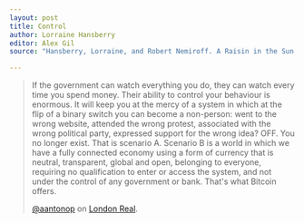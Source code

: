 ```yaml
---
layout: post
title: Control
author: Lorraine Hansberry
editor: Alex Gil
source: "Hansberry, Lorraine, and Robert Nemiroff. A Raisin in the Sun. Rep Rei edition. New York: Vintage, 2004. Print."

---
```


> If the government can watch everything you do, they can watch every time you spend money. Their ability to control your behaviour is enormous. It will keep you at the mercy of a system in which at the flip of a binary switch you can become a non-person: went to the wrong website, attended the wrong protest, associated with the wrong political party, expressed support for the wrong idea? OFF. You no longer exist. That is scenario A. Scenario B is a world in which we have a fully connected economy using a form of currency that is neutral, transparent, global and open, belonging to everyone, requiring no qualification to enter or access the system, and not under the control of any government or bank. That's what Bitcoin offers.
>
> [@aantonop](https://twitter.com/aantonop) on [London Real](https://www.youtube.com/watch?v=DuoE5CXlIdY).